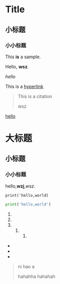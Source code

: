 # Title
## 小标题
### 小小标题
This **is** a sample.

Hello, __wsz__.

*hello*

This is a [hyperlink](https://github.com/xiaolai/hengxin)
>This is a citation
>
>wsz

[hello](https://github.com/xiaolai/hengxin)

# 大标题
## 小标题
### 小小标题
hello,__wzj__,*wsz*.

`print('hello,world)`

```python
print('hello,world')

```
1. 
2. 
3. 
    1. 
        1. 
- 
- 
- 
> ni hao a
>
>hahahha hahahah